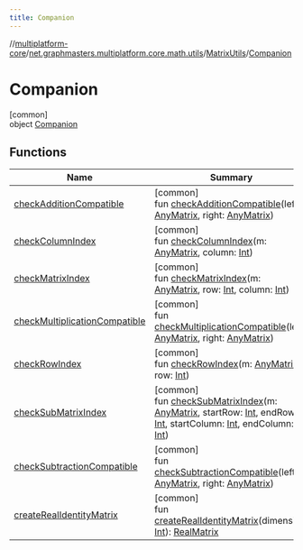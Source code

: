 ```yaml
---
title: Companion
---
```

//[multiplatform-core](../../../../index.html)/[net.graphmasters.multiplatform.core.math.utils](../../index.html)/[MatrixUtils](../index.html)/[Companion](index.html)



# Companion



[common]\
object [Companion](index.html)



## Functions


| Name | Summary |
|---|---|
| [checkAdditionCompatible](check-addition-compatible.html) | [common]<br>fun [checkAdditionCompatible](check-addition-compatible.html)(left: [AnyMatrix](../../../net.graphmasters.multiplatform.core.math.linear/-any-matrix/index.html), right: [AnyMatrix](../../../net.graphmasters.multiplatform.core.math.linear/-any-matrix/index.html)) |
| [checkColumnIndex](check-column-index.html) | [common]<br>fun [checkColumnIndex](check-column-index.html)(m: [AnyMatrix](../../../net.graphmasters.multiplatform.core.math.linear/-any-matrix/index.html), column: [Int](https://kotlinlang.org/api/latest/jvm/stdlib/kotlin/-int/index.html)) |
| [checkMatrixIndex](check-matrix-index.html) | [common]<br>fun [checkMatrixIndex](check-matrix-index.html)(m: [AnyMatrix](../../../net.graphmasters.multiplatform.core.math.linear/-any-matrix/index.html), row: [Int](https://kotlinlang.org/api/latest/jvm/stdlib/kotlin/-int/index.html), column: [Int](https://kotlinlang.org/api/latest/jvm/stdlib/kotlin/-int/index.html)) |
| [checkMultiplicationCompatible](check-multiplication-compatible.html) | [common]<br>fun [checkMultiplicationCompatible](check-multiplication-compatible.html)(left: [AnyMatrix](../../../net.graphmasters.multiplatform.core.math.linear/-any-matrix/index.html), right: [AnyMatrix](../../../net.graphmasters.multiplatform.core.math.linear/-any-matrix/index.html)) |
| [checkRowIndex](check-row-index.html) | [common]<br>fun [checkRowIndex](check-row-index.html)(m: [AnyMatrix](../../../net.graphmasters.multiplatform.core.math.linear/-any-matrix/index.html), row: [Int](https://kotlinlang.org/api/latest/jvm/stdlib/kotlin/-int/index.html)) |
| [checkSubMatrixIndex](check-sub-matrix-index.html) | [common]<br>fun [checkSubMatrixIndex](check-sub-matrix-index.html)(m: [AnyMatrix](../../../net.graphmasters.multiplatform.core.math.linear/-any-matrix/index.html), startRow: [Int](https://kotlinlang.org/api/latest/jvm/stdlib/kotlin/-int/index.html), endRow: [Int](https://kotlinlang.org/api/latest/jvm/stdlib/kotlin/-int/index.html), startColumn: [Int](https://kotlinlang.org/api/latest/jvm/stdlib/kotlin/-int/index.html), endColumn: [Int](https://kotlinlang.org/api/latest/jvm/stdlib/kotlin/-int/index.html)) |
| [checkSubtractionCompatible](check-subtraction-compatible.html) | [common]<br>fun [checkSubtractionCompatible](check-subtraction-compatible.html)(left: [AnyMatrix](../../../net.graphmasters.multiplatform.core.math.linear/-any-matrix/index.html), right: [AnyMatrix](../../../net.graphmasters.multiplatform.core.math.linear/-any-matrix/index.html)) |
| [createRealIdentityMatrix](create-real-identity-matrix.html) | [common]<br>fun [createRealIdentityMatrix](create-real-identity-matrix.html)(dimension: [Int](https://kotlinlang.org/api/latest/jvm/stdlib/kotlin/-int/index.html)): [RealMatrix](../../../net.graphmasters.multiplatform.core.math.linear/-real-matrix/index.html) |

